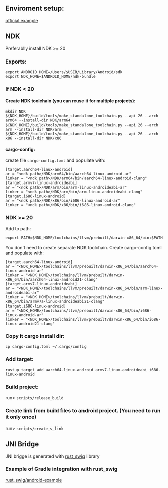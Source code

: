 ## Enviroment setup:
[official example](https://mozilla.github.io/firefox-browser-architecture/experiments/2017-09-21-rust-on-android.html)

## NDK
Preferablly install NDK >= 20

### Exports:
```
export ANDROID_HOME=/Users/$USER/Library/Android/sdk
export NDK_HOME=$ANDROID_HOME/ndk-bundle
```

### If NDK < 20
#### Create NDK toolchain (you can reuse it for multiple projects):
```
mkdir NDK
${NDK_HOME}/build/tools/make_standalone_toolchain.py --api 26 --arch arm64 --install-dir NDK/arm64
${NDK_HOME}/build/tools/make_standalone_toolchain.py --api 26 --arch arm --install-dir NDK/arm
${NDK_HOME}/build/tools/make_standalone_toolchain.py --api 26 --arch x86 --install-dir NDK/x86
```
#### cargo-config:
create file `cargo-config.toml` and populate with:

```
[target.aarch64-linux-android]
ar = "<ndk path>/NDK/arm64/bin/aarch64-linux-android-ar"
linker = "<ndk path>/NDK/arm64/bin/aarch64-linux-android-clang"
[target.armv7-linux-androideabi]
ar = "<ndk path>/NDK/arm/bin/arm-linux-androideabi-ar"
linker = "<ndk path>/NDK/arm/bin/arm-linux-androideabi-clang"
[target.i686-linux-android]
ar = "<ndk path>/NDK/x86/bin/i686-linux-android-ar"
linker = "<ndk path>/NDK/x86/bin/i686-linux-android-clang"
```

### NDK >= 20

Add to path:
```
export PATH=$NDK_HOME/toolchains/llvm/prebuilt/darwin-x86_64/bin:$PATH
```
You don't need to create separate NDK toolchain. 
Create cargo-config.toml and populate with:

```
[target.aarch64-linux-android]
ar = "<NDK_HOME>/toolchains/llvm/prebuilt/darwin-x86_64/bin/aarch64-linux-android-ar"
linker = "<NDK_HOME>/toolchains/llvm/prebuilt/darwin-x86_64/bin/aarch64-linux-android21-clang"
[target.armv7-linux-androideabi]
ar = "<NDK_HOME>/toolchains/llvm/prebuilt/darwin-x86_64/bin/arm-linux-androideabi-ar"
linker = "<NDK_HOME>/toolchains/llvm/prebuilt/darwin-x86_64/bin/armv7a-linux-androideabi21-clang"
[target.i686-linux-android]
ar = "<NDK_HOME>/toolchains/llvm/prebuilt/darwin-x86_64/bin/i686-linux-android-ar"
linker = "<NDK_HOME>/toolchains/llvm/prebuilt/darwin-x86_64/bin/i686-linux-android21-clang"
```

### Copy it cargo install dir:
`cp cargo-config.toml ~/.cargo/config`

### Add target:
```
rustup target add aarch64-linux-android armv7-linux-androideabi i686-linux-android
```

### Build project:
run> `scripts/release_build`

### Create link from build files to android project. (You need to run it only once)
run> `scripts/create_s_link`

## JNI Bridge

JNI brigge is generated with [rust_swig](https://github.com/Dushistov/rust_swig) library

### Example of Gradle integration with rust_swig

[rust_swig/android-example](https://github.com/Dushistov/rust_swig/tree/master/android-example)
